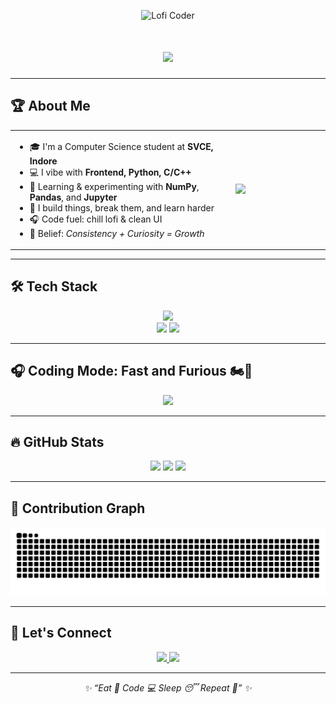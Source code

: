 <!-- Lofi Anime Vibes Header -->
<!-- <p align="center">
  <img src="https://i.pinimg.com/originals/c0/7a/0e/c07a0e54601516dbf8b399832636507a.gif" width="180" alt="Lofi Coder" />
</p>

<h1 align="center">
  <img src="https://readme-typing-svg.herokuapp.com?font=Fira+Code&weight=700&pause=100&color=F5EEDD&center=true&vCenter=true&width=600&lines=Hey!+I'm+Anshu+Rathore+%F0%9F%91%8B;Frontend+Dev+%7C+Python+C%2FC%2B%2B+Ninja;Gear+5+Activated+-+Code+Beyond+Limits!" />
</h1> -->




<!--## 🏆 About Me

<!-- <table align="center">
  <tr>
    <td width="70%">

- 🎓 I'm a Computer Science student at **SVCE, Indore**  
- 💻 I vibe with **Frontend, Python, C/C++**  
- 🧠 Learning & experimenting with **NumPy**, **Pandas**, and **Jupyter**  
- 🔨 I build things, break them, and learn harder  
- 🎧 Code fuel: chill lofi & clean UI  
- 🧩 Belief: "Consistency + Curiosity = Growth" -->

<!-- </td>
    <td>
      <img src="https://media2.giphy.com/media/v1.Y2lkPTc5MGI3NjExNjVhMDVwaGx2em9ucGZvNWp5cDAxcnlhaWd3eGpxb3BkYTAxZTlneSZlcD12MV9naWZzX3NlYXJjaCZjdD1n/YRThiAEEYVNtC5acLO/200.webp" width="200" />
    </td>
  </tr>
</table> -->

<!-- ---

<!--## 🛠️ Tech Stack

<!-- <p align="center">
  <img src="https://skillicons.dev/icons?i=html,css,js,python,cpp,c,vscode,github,jupyter" />
  <br />
  <img src="https://img.shields.io/badge/Library-Pandas-informational?style=flat&logo=pandas&logoColor=white&color=150458"/>
  <img src="https://img.shields.io/badge/Library-NumPy-informational?style=flat&logo=numpy&logoColor=white&color=013243"/>
</p> -->

<!-- ---

<!--## 🎧 Coding Mode: Fast and Furious 🏍️💨

<!-- <p align="center">
  <img src="https://media1.giphy.com/media/v1.Y2lkPTc5MGI3NjExYmo0cTM4Y2twdm16Zm45bWhzY21haGc3YXdkZXcwNXZobjZ0eWJkNiZlcD12MV9naWZzX3NlYXJjaCZjdD1n/78XCFBGOlS6keY1Bil/giphy.webp" width="350" />
</p> -->

<!-- ---

<!--## 🔥 GitHub Stats

<!-- <p align="center">
  <img src="https://github-readme-stats.vercel.app/api?username=ashuu021&show_icons=true&theme=tokyonight&hide_border=true&border_radius=15" />
  <img src="https://github-readme-streak-stats.herokuapp.com/?user=ashuu021&theme=tokyonight&hide_border=true&border_radius=15" />
</p> -->

<!-- ---
<!-- <picture>
  <source media="(prefers-color-scheme: dark)" srcset="https://raw.githubusercontent.com/ashuu021/ashuu021/output/snake.svg">
  <source media="(prefers-color-scheme: light)" srcset="https://raw.githubusercontent.com/ashuu021/ashuu021/output/snake.svg">
  <img alt="Snake contribution graph" src="https://raw.githubusercontent.com/ashuu021/ashuu021/output/snake.svg">
</picture> -->


<!--## 📱 Let's Connect

<!-- <p align="center">
  <a href="https://www.instagram.com/ashuu_o02" target="_blank">
    <img src="https://img.shields.io/badge/Instagram-%23E1306C.svg?style=for-the-badge&logo=instagram&logoColor=white"/>
  </a>
  <a href="https://www.linkedin.com/in/anshu-rathore-298bb8342" target="_blank">
    <img src="https://img.shields.io/badge/LinkedIn-%230077B5.svg?style=for-the-badge&logo=linkedin&logoColor=white"/>
  </a>
</p> -->

<!-- ---
<!-- 🌸 Lofi Anime Vibes Header -->
<p align="center">
  <img src="https://i.pinimg.com/originals/c0/7a/0e/c07a0e54601516dbf8b399832636507a.gif" width="180" alt="Lofi Coder" />
</p>

<h1 align="center">
  <img src="https://readme-typing-svg.herokuapp.com?font=Fira+Code&weight=700&pause=100&color=F5EEDD&center=true&vCenter=true&width=600&lines=Hey!+I'm+Anshu+Rathore+%F0%9F%91%8B;Frontend+Dev+%7C+Python+C%2FC%2B%2B+Ninja;Gear+5+Activated+-+Code+Beyond+Limits!" />
</h1>

---

## 🏆 About Me

<table align="center">
  <tr>
    <td width="70%">

- 🎓 I'm a Computer Science student at **SVCE, Indore**  
- 💻 I vibe with **Frontend, Python, C/C++**  
- 🧠 Learning & experimenting with **NumPy**, **Pandas**, and **Jupyter**  
- 🔨 I build things, break them, and learn harder  
- 🎧 Code fuel: chill lofi & clean UI  
- 🧩 Belief: *Consistency + Curiosity = Growth*

</td>
    <td>
      <img src="https://media2.giphy.com/media/v1.Y2lkPTc5MGI3NjExNjVhMDVwaGx2em9ucGZvNWp5cDAxcnlhaWd3eGpxb3BkYTAxZTlneSZlcD12MV9naWZzX3NlYXJjaCZjdD1n/YRThiAEEYVNtC5acLO/200.webp" width="200" />
    </td>
  </tr>
</table>

---

## 🛠️ Tech Stack

<p align="center">
  <img src="https://skillicons.dev/icons?i=html,css,js,python,cpp,c,vscode,github,jupyter" />
  <br />
  <img src="https://img.shields.io/badge/Library-Pandas-informational?style=flat&logo=pandas&logoColor=white&color=150458"/>
  <img src="https://img.shields.io/badge/Library-NumPy-informational?style=flat&logo=numpy&logoColor=white&color=013243"/>
</p>

---

## 🎧 Coding Mode: Fast and Furious 🏍️💨

<p align="center">
  <img src="https://media1.giphy.com/media/v1.Y2lkPTc5MGI3NjExYmo0cTM4Y2twdm16Zm45bWhzY21haGc3YXdkZXcwNXZobjZ0eWJkNiZlcD12MV9naWZzX3NlYXJjaCZjdD1n/78XCFBGOlS6keY1Bil/giphy.webp" width="350" />
</p>

---


## 🔥 GitHub Stats

<div align="center">

  <!-- GitHub Stats -->
  <img src="https://github-readme-stats-one-bice.vercel.app/api?username=ashuu021&show_icons=true&theme=tokyonight&hide_border=true&border_radius=15&count_private=true" height="160" />

  <!-- Streak Stats -->
  <img src="https://github-readme-streak-stats.herokuapp.com?user=ashuu021&theme=tokyonight&hide_border=true&border_radius=15" height="160" />

  <!-- Top Languages -->
  <img src="https://github-readme-stats-one-bice.vercel.app/api/top-langs/?username=ashuu021&layout=compact&theme=tokyonight&hide_border=true&border_radius=15" height="160" />

</div>




---

## 🐍 Contribution Graph

<p align="center">
  <picture>
    <source media="(prefers-color-scheme: dark)" srcset="https://raw.githubusercontent.com/ashuu021/ashuu021/output/snake.svg">
    <source media="(prefers-color-scheme: light)" srcset="https://raw.githubusercontent.com/ashuu021/ashuu021/output/snake.svg">
    <img alt="Snake contribution graph" src="https://raw.githubusercontent.com/ashuu021/ashuu021/output/snake.svg" />
  </picture>
</p>

---

## 📱 Let's Connect

<p align="center">
  <a href="https://www.instagram.com/ashuu_o02" target="_blank">
    <img src="https://img.shields.io/badge/Instagram-%23E1306C.svg?style=for-the-badge&logo=instagram&logoColor=white"/>
  </a>
  <a href="https://www.linkedin.com/in/anshu-rathore-298bb8342" target="_blank">
    <img src="https://img.shields.io/badge/LinkedIn-%230077B5.svg?style=for-the-badge&logo=linkedin&logoColor=white"/>
  </a>
</p>

---

<p align="center">
  <i>✨ “Eat 🍜 Code 💻 Sleep 😴 Repeat 🔁” ✨</i>
</p>

